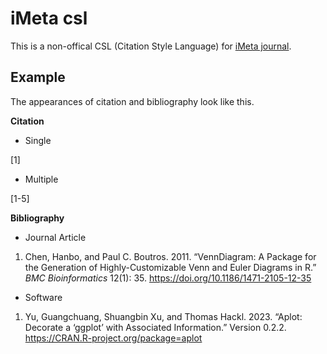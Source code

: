 # iMeta csl

This is a non-offical CSL (Citation Style Language) for [iMeta journal](https://imeta.science).

## Example

The appearances of citation and bibliography look like this.

**Citation**

* Single

\[1\]

* Multiple

\[1-5\]


**Bibliography**

* Journal Article

1. Chen, Hanbo, and Paul C. Boutros. 2011. “VennDiagram: A Package for the Generation of Highly-Customizable Venn and Euler Diagrams in R.” _BMC Bioinformatics_ 12(1): 35. https://doi.org/10.1186/1471-2105-12-35

* Software
  
1. Yu, Guangchuang, Shuangbin Xu, and Thomas Hackl. 2023. “Aplot: Decorate a ‘ggplot’ with Associated Information.” Version 0.2.2. https://CRAN.R-project.org/package=aplot
